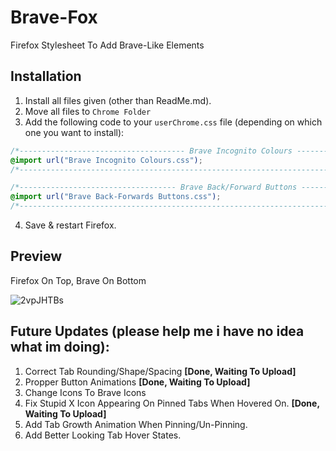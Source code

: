 # Brave-Fox
Firefox Stylesheet To Add Brave-Like Elements

## Installation
1. Install all files given (other than ReadMe.md).
2. Move all files to `Chrome Folder`
3. Add the following code to your `userChrome.css` file (depending on which one you want to install):
  ```css
/*------------------------------------- Brave Incognito Colours --------------------------------------*/
@import url("Brave Incognito Colours.css");
/*----------------------------------------------------------------------------------------------------*/

/*----------------------------------- Brave Back/Forward Buttons -------------------------------------*/
@import url("Brave Back-Forwards Buttons.css");
/*----------------------------------------------------------------------------------------------------*/
```
4. Save & restart Firefox.


## Preview
Firefox On Top, Brave On Bottom

![2vpJHTBs](https://user-images.githubusercontent.com/60551230/133959529-463d9173-f49a-4d5c-98bf-a0ef2029eeec.png)


## Future Updates (please help me i have no idea what im doing):
1. Correct Tab Rounding/Shape/Spacing **[Done, Waiting To Upload]**
2. Propper Button Animations **[Done, Waiting To Upload]**
3. Change Icons To Brave Icons
4. Fix Stupid X Icon Appearing On Pinned Tabs When Hovered On. **[Done, Waiting To Upload]**
5. Add Tab Growth Animation When Pinning/Un-Pinning.
6. Add Better Looking Tab Hover States.
